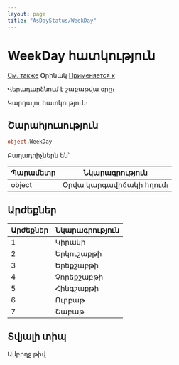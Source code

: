 ```yaml
---
layout: page
title: "AsDayStatus/WeekDay"
---
```



# WeekDay հատկություն
[См. также](../AsDayStatus.md) Օրինակ [Применяется к](../AsDayStatus.md)

Վերադարձնում է շաբաթվա օրը։ 

Կարդալու հատկություն։


## Շարահյուսություն

``` vb
object.WeekDay
```

Բաղադրիչներն են՝


| Պարամետր | Նկարագրություն |
|--|--|
| object | Օրվա կարգավիճակի հղում։ |


## Արժեքներ

| Արժեքներ | Նկարագրություն |
|--|--|
| 1 | Կիրակի |
| 2 | Երկուշաբթի |
| 3 | Երեքշաբթի |
| 4 | Չորեքշաբթի |
| 5 | Հինգշաբթի |
| 6 | Ուրբաթ |
| 7 | Շաբաթ |


## Տվյալի տիպ

Ամբողջ թիվ
